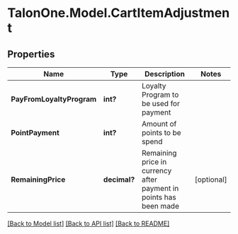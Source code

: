 # TalonOne.Model.CartItemAdjustment
## Properties

Name | Type | Description | Notes
------------ | ------------- | ------------- | -------------
**PayFromLoyaltyProgram** | **int?** | Loyalty Program to be used for payment | 
**PointPayment** | **int?** | Amount of points to be spend | 
**RemainingPrice** | **decimal?** | Remaining price in currency after payment in points has been made | [optional] 

[[Back to Model list]](../README.md#documentation-for-models) [[Back to API list]](../README.md#documentation-for-api-endpoints) [[Back to README]](../README.md)

